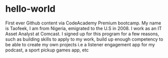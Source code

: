 # hello-world
First ever Github content via CodeAcademy Premium bootcamp. 
My name is Taofeek, I am from Nigeria, emigrated to the U.S in 2008. I work as an IT Asset Analyst at Comcast. I signed up for this program for a few reasons, such as building skills to apply to my work, build up enough competency to be able to create my own projects i.e a listener engagement app for my podcast, a sport pickup games app, etc
